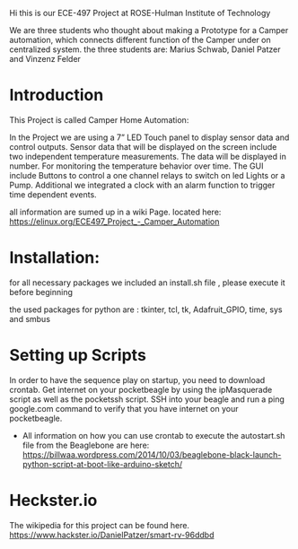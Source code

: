 Hi this is our ECE-497 Project at ROSE-Hulman Institute of Technology

We are three students who thought about making a Prototype for a Camper automation, which connects different function of the Camper under on centralized system.
the three students are: Marius Schwab, Daniel Patzer and Vinzenz Felder

# Introduction
This Project is called Camper Home Automation:

In the Project we are using a 7” LED Touch panel to display sensor data and control outputs. Sensor data that will be displayed on the screen include two independent temperature measurements. The data will be displayed in number. For monitoring the temperature behavior over time. The GUI include Buttons to control a one channel relays to switch on led Lights or a Pump. Additional we integrated a clock with an alarm function to trigger time dependent events. 

all information are sumed up in a wiki Page.
located here: https://elinux.org/ECE497_Project_-_Camper_Automation

# Installation:
for all necessary packages we included an install.sh file , please execute it before beginning

the used packages for python are : tkinter, tcl, tk, Adafruit_GPIO, time, sys and smbus


# Setting up Scripts
In order to have the sequence play on startup, you need to download crontab. Get internet on your pocketbeagle by using the ipMasquerade script as well as the pocketssh script. SSH into your beagle and run a ping google.com command to verify that you have internet on your pocketbeagle. 
- All information on how you can use crontab to execute the autostart.sh file from the Beaglebone are here: https://billwaa.wordpress.com/2014/10/03/beaglebone-black-launch-python-script-at-boot-like-arduino-sketch/

# Heckster.io
The wikipedia for this project can be found here.
https://www.hackster.io/DanielPatzer/smart-rv-96ddbd


